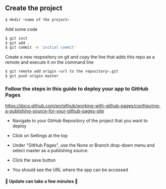 ## Create the project

```bash
$ mkdir <name of the project>
```

Add some code 

```bash
$ git init
$ git add .
$ git commit -m 'initial commit'
```

Create a new respository on git and copy the line that adds this repo as a remote and execute it on the command line

```bash
$ git remote add origin <url to the repository>.git
$ git push origin master
```

### Follow the steps in this guide to deploy your app to GitHub Pages

https://docs.github.com/en/github/working-with-github-pages/configuring-a-publishing-source-for-your-github-pages-site

* Navigate to your GitHub Repository of the project that you want to deploy

* Click on Settings at the top

* Under "GitHub Pages", use the None or Branch drop-down menu and select master as a publishing source.

* Click the save button

* You should see the URL where the app can be accessed

#### 🚨 Update can take a few minutes 🚨